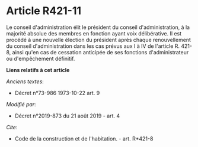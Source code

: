 # Article R421-11

Le conseil d'administration élit le président du conseil d'administration, à la majorité absolue des membres en fonction
ayant voix délibérative. Il est procédé à une nouvelle élection du président après chaque renouvellement du conseil
d'administration dans les cas prévus aux I à IV de l'article R. 421-8, ainsi qu'en cas de cessation anticipée de ses
fonctions d'administrateur ou d'empêchement définitif.

**Liens relatifs à cet article**

_Anciens textes_:

  - Décret n°73-986 1973-10-22 art. 9

_Modifié par_:

  - Décret n°2019-873 du 21 août 2019 - art. 4

_Cite_:

  - Code de la construction et de l'habitation. - art. R*421-8
